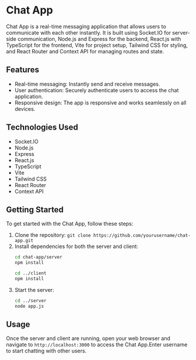 # Chat App

Chat App is a real-time messaging application that allows users to communicate with each other instantly. It is built using Socket.IO for server-side communication, Node.js and Express for the backend, React.js with TypeScript for the frontend, Vite for project setup, Tailwind CSS for styling, and React Router and Context API for managing routes and state.

## Features

- Real-time messaging: Instantly send and receive messages.
- User authentication: Securely authenticate users to access the chat application.
- Responsive design: The app is responsive and works seamlessly on all devices.

## Technologies Used

- Socket.IO
- Node.js
- Express
- React.js
- TypeScript
- Vite
- Tailwind CSS
- React Router
- Context API

## Getting Started

To get started with the Chat App, follow these steps:

1. Clone the repository: `git clone https://github.com/yourusername/chat-app.git`
2. Install dependencies for both the server and client:
   ```bash
   cd chat-app/server
   npm install
   
   cd ../client
   npm install
   ```
3. Start the server:
   ```bash
   cd ../server
   node app.js
   ```

## Usage

Once the server and client are running, open your web browser and navigate to `http://localhost:3000` to access the Chat App.Enter username to start chatting with other users.
